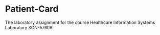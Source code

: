 # Patient-Card
The laboratory assignment for the course Healthcare Information Systems Laboratory SGN-57606
